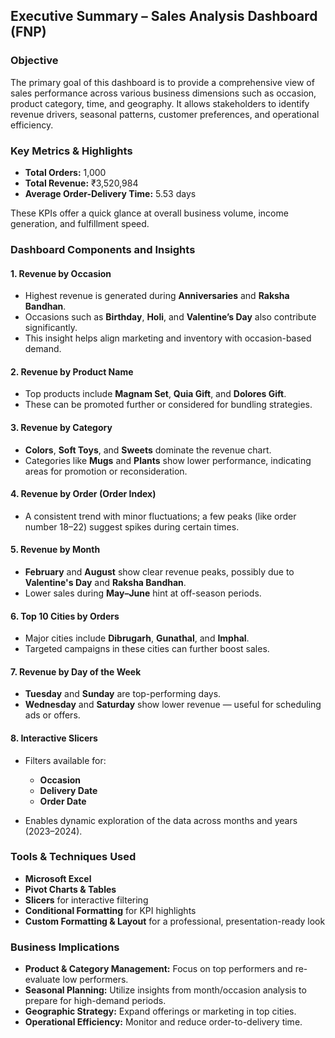 ## Executive Summary – Sales Analysis Dashboard (FNP)

### **Objective**

The primary goal of this dashboard is to provide a comprehensive view of sales performance across various business dimensions such as occasion, product category, time, and geography. It allows stakeholders to identify revenue drivers, seasonal patterns, customer preferences, and operational efficiency.

### **Key Metrics & Highlights**

* **Total Orders:** 1,000
* **Total Revenue:** ₹3,520,984
* **Average Order-Delivery Time:** 5.53 days

These KPIs offer a quick glance at overall business volume, income generation, and fulfillment speed.

###  **Dashboard Components and Insights**

#### 1. **Revenue by Occasion**

* Highest revenue is generated during **Anniversaries** and **Raksha Bandhan**.
* Occasions such as **Birthday**, **Holi**, and **Valentine’s Day** also contribute significantly.
* This insight helps align marketing and inventory with occasion-based demand.

#### 2. **Revenue by Product Name**

* Top products include **Magnam Set**, **Quia Gift**, and **Dolores Gift**.
* These can be promoted further or considered for bundling strategies.

#### 3. **Revenue by Category**

* **Colors**, **Soft Toys**, and **Sweets** dominate the revenue chart.
* Categories like **Mugs** and **Plants** show lower performance, indicating areas for promotion or reconsideration.

#### 4. **Revenue by Order (Order Index)**

* A consistent trend with minor fluctuations; a few peaks (like order number 18–22) suggest spikes during certain times.

#### 5. **Revenue by Month**

* **February** and **August** show clear revenue peaks, possibly due to **Valentine's Day** and **Raksha Bandhan**.
* Lower sales during **May–June** hint at off-season periods.

#### 6. **Top 10 Cities by Orders**

* Major cities include **Dibrugarh**, **Gunathal**, and **Imphal**.
* Targeted campaigns in these cities can further boost sales.

#### 7. **Revenue by Day of the Week**

* **Tuesday** and **Sunday** are top-performing days.
* **Wednesday** and **Saturday** show lower revenue — useful for scheduling ads or offers.

#### 8. **Interactive Slicers**

* Filters available for:

  * **Occasion**
  * **Delivery Date**
  * **Order Date**
* Enables dynamic exploration of the data across months and years (2023–2024).

### Tools & Techniques Used

* **Microsoft Excel**
* **Pivot Charts & Tables**
* **Slicers** for interactive filtering
* **Conditional Formatting** for KPI highlights
* **Custom Formatting & Layout** for a professional, presentation-ready look

### Business Implications

* **Product & Category Management:** Focus on top performers and re-evaluate low performers.
* **Seasonal Planning:** Utilize insights from month/occasion analysis to prepare for high-demand periods.
* **Geographic Strategy:** Expand offerings or marketing in top cities.
* **Operational Efficiency:** Monitor and reduce order-to-delivery time.
